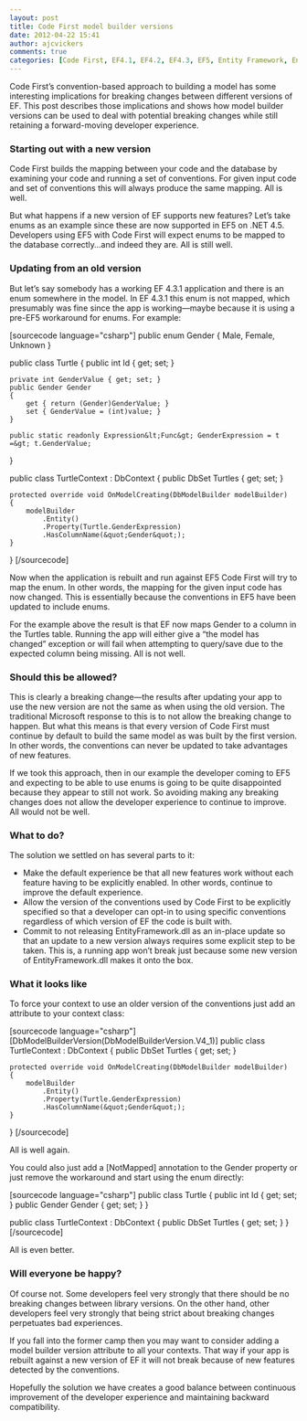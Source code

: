 ```yaml
---
layout: post
title: Code First model builder versions
date: 2012-04-22 15:41
author: ajcvickers
comments: true
categories: [Code First, EF4.1, EF4.2, EF4.3, EF5, Entity Framework, Enums]
---
```

Code First’s convention-based approach to building a model has some interesting implications for breaking changes between different versions of EF. This post describes those implications and shows how model builder versions can be used to deal with potential breaking changes while still retaining a forward-moving developer experience.<!--more-->
<h3>Starting out with a new version</h3>
Code First builds the mapping between your code and the database by examining your code and running a set of conventions. For given input code and set of conventions this will always produce the same mapping. All is well.

But what happens if a new version of EF supports new features? Let’s take enums as an example since these are now supported in EF5 on .NET 4.5. Developers using EF5 with Code First will expect enums to be mapped to the database correctly…and indeed they are. All is still well.
<h3>Updating from an old version</h3>
But let’s say somebody has a working EF 4.3.1 application and there is an enum somewhere in the model. In EF 4.3.1 this enum is not mapped, which presumably was fine since the app is working—maybe because it is using a pre-EF5 workaround for enums. For example:

[sourcecode language="csharp"]
public enum Gender
{
    Male,
    Female,
    Unknown
}

public class Turtle
{
    public int Id { get; set; }

    private int GenderValue { get; set; }
    public Gender Gender
    {
        get { return (Gender)GenderValue; }
        set { GenderValue = (int)value; }
    }

    public static readonly Expression&lt;Func&gt; GenderExpression = t =&gt; t.GenderValue;
}

public class TurtleContext : DbContext
{
    public DbSet Turtles { get; set; }

    protected override void OnModelCreating(DbModelBuilder modelBuilder)
    {
        modelBuilder
            .Entity()
            .Property(Turtle.GenderExpression)
            .HasColumnName(&quot;Gender&quot;);
    }
}
[/sourcecode]

Now when the application is rebuilt and run against EF5 Code First will try to map the enum. In other words, the mapping for the given input code has now changed. This is essentially because the conventions in EF5 have been updated to include enums.

For the example above the result is that EF now maps Gender to a column in the Turtles table. Running the app will either give a “the model has changed” exception or will fail when attempting to query/save due to the expected column being missing. All is not well.
<h3>Should this be allowed?</h3>
This is clearly a breaking change—the results after updating your app to use the new version are not the same as when using the old version. The traditional Microsoft response to this is to not allow the breaking change to happen. But what this means is that every version of Code First must continue by default to build the same model as was built by the first version. In other words, the conventions can never be updated to take advantages of new features.

If we took this approach, then in our example the developer coming to EF5 and expecting to be able to use enums is going to be quite disappointed because they appear to still not work. So avoiding making any breaking changes does not allow the developer experience to continue to improve. All would not be well.
<h3>What to do?</h3>
The solution we settled on has several parts to it:
<ul>
	<li>Make the default experience be that all new features work without each feature having to be explicitly enabled. In other words, continue to improve the default experience.</li>
	<li>Allow the version of the conventions used by Code First to be explicitly specified so that a developer can opt-in to using specific conventions regardless of which version of EF the code is built with.</li>
	<li>Commit to not releasing EntityFramework.dll as an in-place update so that an update to a new version always requires some explicit step to be taken. This is, a running app won’t break just because some new version of EntityFramework.dll makes it onto the box.</li>
</ul>
<h3>What it looks like</h3>
To force your context to use an older version of the conventions just add an attribute to your context class:

[sourcecode language="csharp"]
[DbModelBuilderVersion(DbModelBuilderVersion.V4_1)]
public class TurtleContext : DbContext
{
    public DbSet Turtles { get; set; }

    protected override void OnModelCreating(DbModelBuilder modelBuilder)
    {
        modelBuilder
            .Entity()
            .Property(Turtle.GenderExpression)
            .HasColumnName(&quot;Gender&quot;);
    }
}
[/sourcecode]

All is well again.

You could also just add a [NotMapped] annotation to the Gender property or just remove the workaround and start using the enum directly:

[sourcecode language="csharp"]
public class Turtle
{
    public int Id { get; set; }
    public Gender Gender { get; set; }
}

public class TurtleContext : DbContext
{
    public DbSet Turtles { get; set; }
}
[/sourcecode]

All is even better.
<h3>Will everyone be happy?</h3>
Of course not. Some developers feel very strongly that there should be no breaking changes between library versions. On the other hand, other developers feel very strongly that being strict about breaking changes perpetuates bad experiences.

If you fall into the former camp then you may want to consider adding a model builder version attribute to all your contexts. That way if your app is rebuilt against a new version of EF it will not break because of new features detected by the conventions.

Hopefully the solution we have creates a good balance between continuous improvement of the developer experience and maintaining backward compatibility.
